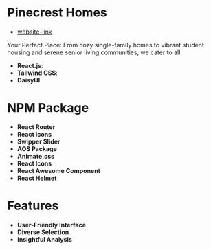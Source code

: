 # Pinecrest Homes
- [website-link](https://pinecrest-homes-real-estate.web.app/)

Your Perfect Place: From cozy single-family homes to vibrant
student housing and serene senior living communities, we
cater to all.

- **React.js**:
- **Tailwind CSS**:
- **DaisyUI**

# NPM Package
- **React Router**
- **React Icons**
- **Swipper Slider**
- **AOS Package**
- **Animate.css**
- **React Icons**
- **React Awesome Component**
- **React Helmet**

# Features
- **User-Friendly Interface**
- **Diverse Selection**
- **Insightful Analysis**